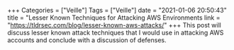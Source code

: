 +++
Categories = ["Veille"]
Tags = ["Veille"]
date = "2021-01-06 20:50:43"
title = "Lesser Known Techniques for Attacking AWS Environments
link = "https://tldrsec.com/blog/lesser-known-aws-attacks/"
+++
This post will discuss lesser known attack techniques that I would use in attacking AWS accounts and conclude with a discussion of defenses.